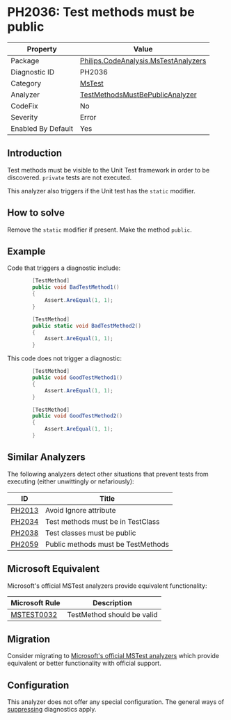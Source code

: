 # PH2036: Test methods must be public

| Property | Value  |
|--|--|
| Package | [Philips.CodeAnalysis.MsTestAnalyzers](https://www.nuget.org/packages/Philips.CodeAnalysis.MsTestAnalyzers) |
| Diagnostic ID | PH2036 |
| Category  | [MsTest](../MsTest.md) |
| Analyzer | [TestMethodsMustBePublicAnalyzer](https://github.com/philips-software/roslyn-analyzers/blob/main/Philips.CodeAnalysis.MsTestAnalyzers/TestMethodsMustBePublicAnalyzer.cs)
| CodeFix  | No |
| Severity | Error |
| Enabled By Default | Yes |

## Introduction

Test methods must be visible to the Unit Test framework in order to be discovered. `private` tests are not executed.

This analyzer also triggers if the Unit test has the `static` modifier.

## How to solve

Remove the `static` modifier if present. Make the method `public`.

## Example

Code that triggers a diagnostic include:
``` cs
        [TestMethod]
        public void BadTestMethod1()
        {
            Assert.AreEqual(1, 1);
        }

        [TestMethod]
        public static void BadTestMethod2()
        {
            Assert.AreEqual(1, 1);
        }
```

This code does not trigger a diagnostic:
``` cs
        [TestMethod]
        public void GoodTestMethod1()
        {
            Assert.AreEqual(1, 1);
        }

        [TestMethod]
        public void GoodTestMethod2()
        {
            Assert.AreEqual(1, 1);
        }
```

## Similar Analyzers

The following analyzers detect other situations that prevent tests from executing (either unwittingly or nefariously):

| ID | Title  |
|--|--|
| [PH2013](./PH2013.md) | Avoid Ignore attribute |
| [PH2034](./PH2034.md) | Test methods must be in TestClass |
| [PH2038](./PH2038.md) | Test classes must be public |
| [PH2059](./PH2059.md) | Public methods must be TestMethods |

## Microsoft Equivalent

Microsoft's official MSTest analyzers provide equivalent functionality:

| Microsoft Rule | Description |
|---|---|
| [MSTEST0032](https://learn.microsoft.com/dotnet/core/testing/mstest-analyzers/mstest0032) | TestMethod should be valid |

## Migration

Consider migrating to [Microsoft's official MSTest analyzers](../MsTest.md#migration-guide) which provide equivalent or better functionality with official support.

## Configuration

This analyzer does not offer any special configuration. The general ways of [suppressing](https://learn.microsoft.com/en-us/dotnet/fundamentals/code-analysis/suppress-warnings) diagnostics apply.
